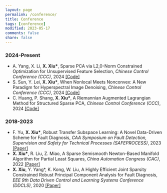 ```yaml
---
layout: page
permalink: /conference/
title: Conference
tags: [conference]
modified: 2023-05-17 
comments: false
share: false
---
```



### 2024-Present

* A. Yang, X. Li, <b>X. Xiu*</b>, Sparse PCA via L2,0-Norm Constrained Optimization for Unsupervised Feature Selection, <i> Chinese Control Conference (CCC)</i>, 2024 <a href="https://github.com/yan921" class="textlink" target="_blank">[Code]</a> <br>
* S. Sun, Y. Lei, <b>X. Xiu*</b>, When Nonlocal Meets Nonconvex: A New Paradigm for Hyperspectral Image Denoising, <i> Chinese Control Conference (CCC)</i>, 2024 <a href="https://github.com/EdSun0" class="textlink" target="_blank">[Code]</a> <br>
* C. Huang, P. Shang, <b>X. Xiu*</b>, A Riemannian Augmented Lagrangian Method for Structured Sparse PCA, <i> Chinese Control Conference (CCC)</i>, 2024 <a href="https://github.com/ChenyiHuang23/ROFS" class="textlink" target="_blank">[Code]</a> <br>

### 2018-2023

* F. Yu, <b>X. Xiu*</b>, Robust Transfer Subspace Learning: A Novel Data-Driven Scheme for Fault Diagnosis, <i> CAA Symposium on Fault Detection, Supervision and Safety for Technical Processes (SAFEPROCESS)</i>, 2023 <a href="https://ieeexplore.ieee.org/abstract/document/10295777" class="textlink" target="_blank">[Paper]</a> <br>
* <b>X. Xiu*</b>, R. Liu, Z. Miao, A Sparse Semismooth Newton-Based Manifold Algorithm for Partial Least Squares, <i> China Automation Congress (CAC)</i>, 2022 <a href="https://ieeexplore.ieee.org/abstract/document/10055654" class="textlink" target="_blank">[Paper]</a> <br>
* <b>X. Xiu</b>, Y. Yang*, K. Kong, W. Liu, A Highly Efficient Joint Sparsity Constrained Robust Principal Component Analysis for Fault Diagnosis, <i> EEE 9th Data Driven Control and Learning Systems Conference (DDCLS)</i>, 2020 <a href="https://ieeexplore.ieee.org/abstract/document/9275063" class="textlink" target="_blank">[Paper]</a> <br>

